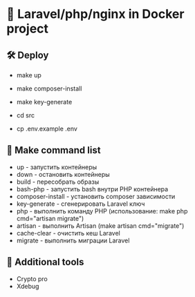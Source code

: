 # 🚀 Laravel/php/nginx in Docker project

## 🛠️ Deploy

- make up

- make composer-install

- make key-generate

- cd src

- cp .env.example .env

## 📃 Make command list

- up - запустить контейнеры
- down - остановить контейнеры
- build - пересобрать образы
- bash-php - запустить bash внутри PHP контейнера
- composer-install - установить composer зависимости
- key-generate - сгенерировать Laravel ключ
- php - выполнить команду PHP (использование: make php cmd="artisan migrate")
- artisan - выполнить Artisan (make artisan cmd="migrate")
- cache-clear - очистить кеш Laravel
- migrate - выполнить миграции Laravel

## 🔧 Additional tools

- Crypto pro
- Xdebug